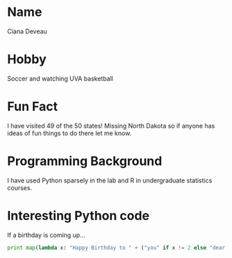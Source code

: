 # Name
Ciana Deveau 

# Hobby
Soccer and watching UVA basketball 

# Fun Fact
I have visited 49 of the 50 states! Missing North Dakota
so if anyone has ideas of fun things to do there let me know. 

# Programming Background
I have used Python sparsely in the lab and R in undergraduate statistics courses. 

# Interesting Python code
If a birthday is coming up... 
```python
print map(lambda x: "Happy Birthday to " + ("you" if x != 2 else "dear Name"),range(4))
```
